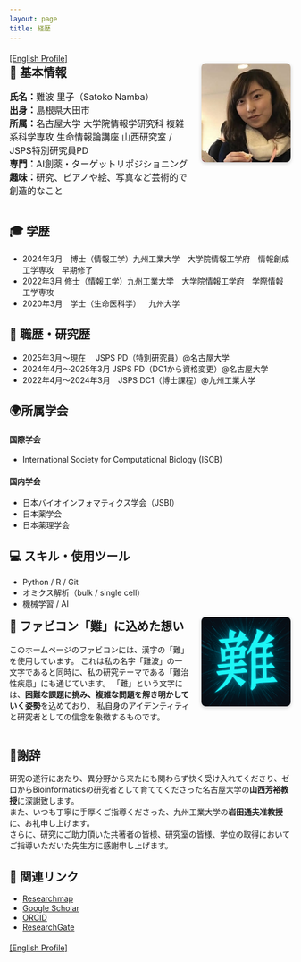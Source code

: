 ```yaml
---
layout: page
title: 経歴
---
```


<div style="margin-top: 20px;">
  <a href="/en/about.html">[English Profile]</a>
</div>

<div style="display: flex; align-items: flex-start; gap: 20px; flex-wrap: wrap;">

  <!-- 左側：基本情報 -->
  <div style="flex: 1; min-width: 250px;">
    <h2 style="margin-top: 0; font-weight: bold;">🧬 基本情報</h2>
    <ul style="list-style: none; padding-left: 0; font-size: 1rem;">
      <li><strong>氏名：</strong>難波 里子（Satoko Namba）</li>
      <li><strong>出身：</strong>島根県大田市</li>
      <li><strong>所属：</strong>名古屋大学 大学院情報学研究科 複雑系科学専攻 生命情報論講座 山西研究室 / JSPS特別研究員PD</li>
      <li><strong>専門：</strong>AI創薬・ターゲットリポジショニング</li>
      <li><strong>趣味：</strong>研究、ピアノや絵、写真など芸術的で創造的なこと</li>
    </ul>
  </div>

  <!-- 右側：顔写真 -->
  <div style="flex-shrink: 0;">
    <img src="/assets/profile.jpg" alt="プロフィール写真" style="width: 160px; height: auto; border-radius: 8px; box-shadow: 0 2px 6px rgba(0,0,0,0.2);">
  </div>

</div>



## 🎓 **学歴**  
- 2024年3月 博士（情報工学）九州工業大学　大学院情報工学府　情報創成工学専攻　早期修了  
- 2022年3月  修士（情報工学）九州工業大学　大学院情報工学府　学際情報工学専攻  
- 2020年3月 学士（生命医科学） 九州大学  

## 🧪 **職歴・研究歴**  
- 2025年3月〜現在      JSPS PD（特別研究員）@名古屋大学  
- 2024年4月〜2025年3月 JSPS PD（DC1から資格変更）@名古屋大学  
- 2022年4月〜2024年3月 JSPS DC1（博士課程）@九州工業大学  

## 🌍**所属学会**
#### 国際学会
- International Society for Computational Biology (ISCB)

#### 国内学会
- 日本バイオインフォマティクス学会（JSBI）
- 日本薬学会
- 日本薬理学会

## 💻 **スキル・使用ツール**  
- Python / R / Git
- オミクス解析（bulk / single cell）
- 機械学習 / AI


<div style="display: flex; align-items: flex-start; gap: 20px; flex-wrap: wrap;">

  <!-- 左側：文章 -->
  <div style="flex: 1; min-width: 250px;">
    <h2 style="margin-top: 0; font-weight: bold;">🎴 ファビコン「難」に込めた想い</h2>
    <p>このホームページのファビコンには、漢字の「難」を使用しています。  
    これは私の名字「難波」の一文字であると同時に、私の研究テーマである「難治性疾患」にも通じています。  
    「難」という文字には、<strong>困難な課題に挑み、複雑な問題を解き明かしていく姿勢</strong>を込めており、  
    私自身のアイデンティティと研究者としての信念を象徴するものです。</p>
  </div>

  <!-- 右側：ファビコン画像 -->
  <div style="flex-shrink: 0;">
    <img src="/favicon.ico" alt="favicon" style="width: 160px; height: 160px; border-radius: 8px; box-shadow: 0 2px 6px rgba(0,0,0,0.2);">
  </div>

</div>

## 🙇**謝辞**
研究の遂行にあたり、異分野から来たにも関わらず快く受け入れてくださり、ゼロからBioinformaticsの研究者として育ててくださった名古屋大学の**山西芳裕教授**に深謝致します。  
また、いつも丁寧に手厚くご指導くださった、九州工業大学の**岩田通夫准教授**に、お礼申し上げます。  
さらに、研究にご助力頂いた共著者の皆様、研究室の皆様、学位の取得においてご指導いただいた先生方に感謝申し上げます。


## 🔗 **関連リンク**  
- [Researchmap](https://researchmap.jp/namba_satoko)  
- [Google Scholar](https://scholar.google.com/citations?hl=ja&user=Oo9a2h8AAAAJ)
- [ORCID](https://orcid.org/0000-0003-1873-8639)
- [ResearchGate](https://www.researchgate.net/profile/Satoko-Namba-2)



<div style="margin-top: 20px;">
  <a href="/en/about.html">[English Profile]</a>
</div>
